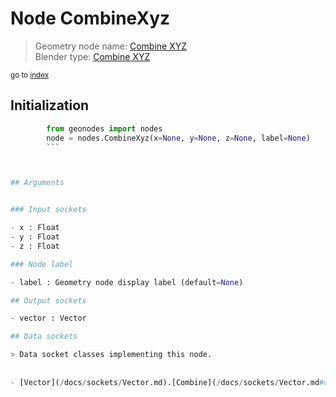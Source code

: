 
# Node CombineXyz

> Geometry node name: [Combine XYZ](https://docs.blender.org/manual/en/latest/modeling/geometry_nodes/vector/combine_xyz.html)<br>
  Blender type: [Combine XYZ](https://docs.blender.org/api/current/bpy.types.ShaderNodeCombineXYZ.html)
  
<sub>go to [index](/docs/index.md)</sub>

## Initialization

```python
        from geonodes import nodes
        node = nodes.CombineXyz(x=None, y=None, z=None, label=None)
        ```



## Arguments


### Input sockets

- x : Float
- y : Float
- z : Float

### Node label

- label : Geometry node display label (default=None)

## Output sockets

- vector : Vector

## Data sockets

> Data socket classes implementing this node.
  
  
- [Vector](/docs/sockets/Vector.md).[Combine](/docs/sockets/Vector.md#combine) : Constructor
  

